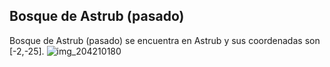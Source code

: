 ## Bosque de Astrub (pasado)
Bosque de Astrub (pasado) se encuentra en Astrub y sus coordenadas son [-2,-25].
![img_204210180](https://media.discordapp.net/attachments/1115311447145193482/1115347196351623208/204210180.jpg)